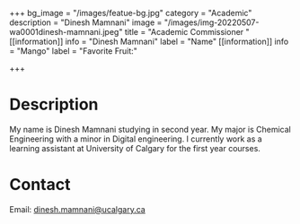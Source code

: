 +++
bg_image = "/images/featue-bg.jpg"
category = "Academic"
description = "Dinesh Mamnani"
image = "/images/img-20220507-wa0001dinesh-mamnani.jpeg"
title = "Academic Commissioner "
[[information]]
info = "Dinesh Mamnani"
label = "Name"
[[information]]
info = "Mango"
label = "Favorite Fruit:"

+++
# Description

My name is Dinesh Mamnani studying in second year. My major is Chemical Engineering with a minor in Digital engineering. I currently work as a learning assistant at University of Calgary for the first year courses.

# Contact

Email: dinesh.mamnani@ucalgary.ca
